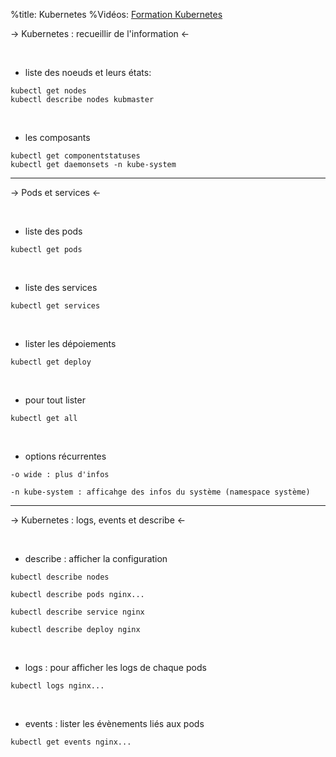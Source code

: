 %title: Kubernetes 
%Vidéos: [Formation Kubernetes](https://www.youtube.com/playlist?list=PLn6POgpklwWqfzaosSgX2XEKpse5VY2v5)


-> Kubernetes : recueillir de l'information <-


<br>

* liste des noeuds et leurs états:

```
kubectl get nodes
kubectl describe nodes kubmaster
```

<br>

* les composants

```
kubectl get componentstatuses
kubectl get daemonsets -n kube-system
```

---------------------------------------------------

-> Pods et services <-

<br>

* liste des pods

```
kubectl get pods
```

<br>

* liste des services

```
kubectl get services
```

<br>

* lister les dépoiements

```
kubectl get deploy
```

<br>

* pour tout lister

```
kubectl get all
```

<br>

* options récurrentes

```
-o wide : plus d'infos

-n kube-system : afficahge des infos du système (namespace système)
```

----------------------------------------------------------------------------


-> Kubernetes : logs, events et describe <-


<br>

* describe : afficher la configuration

```
kubectl describe nodes

kubectl describe pods nginx...

kubectl describe service nginx 

kubectl describe deploy nginx
```

<br>

* logs : pour afficher les logs de chaque pods

```
kubectl logs nginx...
```

<br>

* events : lister les évènements liés aux pods

```
kubectl get events nginx...
```



